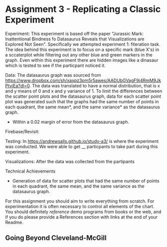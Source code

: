 Assignment 3 - Replicating a Classic Experiment  
===

Experiment: This experiment is based off the paper "Jurassic Mark: Inattentional Bindness fo Datasaurus Reveals that Visualizations are Explored Not Seen". Specifically we attempted experiment 1: fiteration task. The idea behind this experiment is to focus on a specific mark (blue X's) in a sccaterplot while filtering out any other blue and green markers in the graph. Even within this experiment there are hidden images like a dinasaur which is tested to see if the particpant noticed it.

Data: The datasaurus graph was sourced from https://www.dropbox.com/sh/xaxpz3pm5r5awes/AADUbGVagF9i4RmM9JkPtviEa?dl=0. The data was translated to have a normal distribution, that is x and y means of 0 and x and y variance of 1. To limit the differences between the scatter point plots and the datasaurus graph, data for each scatter point plot was generated such that the graphs had the same number of points in each quadrant, the same mean*, and the same variance* as the datasaurus graph.

* Within a 0.02 margin of error from the datasaurus graph.

Firebase/Revisit:

Testing: In https://andrewsalls.github.io/study-a3/ is where the experiment was conducted. We were able to get __ particpants to take part during this experiment. 

Visualizations: After the data was collected from the partipants 

Technical Achievements
- Generation of data for scatter plots that had the same number of points in each quadrant, the same mean, and the same variance as the datasaurus graph.




For this assignment you should aim to write everything from scratch. For experimentation it is often necessary to control all elements of the chart.
You should definitely *reference* demo programs from books or the web, and if you do please provide a References section with links at the end of your Readme.

Going Beyond Cleveland-McGill
---

